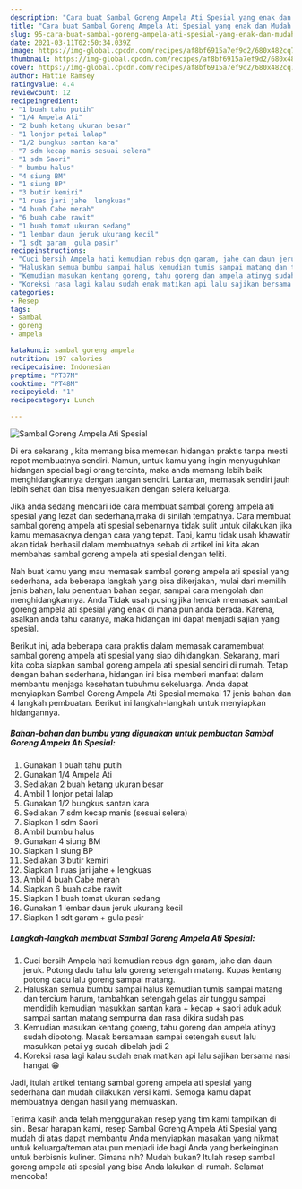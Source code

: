 ```yaml
---
description: "Cara buat Sambal Goreng Ampela Ati Spesial yang enak dan Mudah Dibuat"
title: "Cara buat Sambal Goreng Ampela Ati Spesial yang enak dan Mudah Dibuat"
slug: 95-cara-buat-sambal-goreng-ampela-ati-spesial-yang-enak-dan-mudah-dibuat
date: 2021-03-11T02:50:34.039Z
image: https://img-global.cpcdn.com/recipes/af8bf6915a7ef9d2/680x482cq70/sambal-goreng-ampela-ati-spesial-foto-resep-utama.jpg
thumbnail: https://img-global.cpcdn.com/recipes/af8bf6915a7ef9d2/680x482cq70/sambal-goreng-ampela-ati-spesial-foto-resep-utama.jpg
cover: https://img-global.cpcdn.com/recipes/af8bf6915a7ef9d2/680x482cq70/sambal-goreng-ampela-ati-spesial-foto-resep-utama.jpg
author: Hattie Ramsey
ratingvalue: 4.4
reviewcount: 12
recipeingredient:
- "1 buah tahu putih"
- "1/4 Ampela Ati"
- "2 buah ketang ukuran besar"
- "1 lonjor petai lalap"
- "1/2 bungkus santan kara"
- "7 sdm kecap manis sesuai selera"
- "1 sdm Saori"
- " bumbu halus"
- "4 siung BM"
- "1 siung BP"
- "3 butir kemiri"
- "1 ruas jari jahe  lengkuas"
- "4 buah Cabe merah"
- "6 buah cabe rawit"
- "1 buah tomat ukuran sedang"
- "1 lembar daun jeruk ukurang kecil"
- "1 sdt garam  gula pasir"
recipeinstructions:
- "Cuci bersih Ampela hati kemudian rebus dgn garam, jahe dan daun jeruk. Potong dadu tahu lalu goreng setengah matang. Kupas kentang potong dadu lalu goreng sampai matang."
- "Haluskan semua bumbu sampai halus kemudian tumis sampai matang dan tercium harum, tambahkan setengah gelas air tunggu sampai mendidih kemudian masukkan santan kara + kecap + saori aduk aduk sampai santan matang sempurna dan rasa dikira sudah pas"
- "Kemudian masukan kentang goreng, tahu goreng dan ampela atinyg sudah dipotong. Masak bersamaan sampai setengah susut lalu masukkan petai yg sudah dibelah jadi 2"
- "Koreksi rasa lagi kalau sudah enak matikan api lalu sajikan bersama nasi hangat 😁"
categories:
- Resep
tags:
- sambal
- goreng
- ampela

katakunci: sambal goreng ampela 
nutrition: 197 calories
recipecuisine: Indonesian
preptime: "PT37M"
cooktime: "PT48M"
recipeyield: "1"
recipecategory: Lunch

---
```



![Sambal Goreng Ampela Ati Spesial](https://img-global.cpcdn.com/recipes/af8bf6915a7ef9d2/680x482cq70/sambal-goreng-ampela-ati-spesial-foto-resep-utama.jpg)

Di era  sekarang , kita memang bisa memesan hidangan praktis tanpa mesti repot membuatnya sendiri. Namun, untuk kamu yang ingin menyuguhkan hidangan special bagi orang tercinta, maka anda memang lebih baik menghidangkannya dengan tangan sendiri. Lantaran, memasak sendiri jauh lebih sehat dan bisa menyesuaikan dengan selera keluarga.

Jika anda sedang mencari ide cara membuat sambal goreng ampela ati spesial yang lezat dan sederhana,maka di sinilah tempatnya. Cara membuat sambal goreng ampela ati spesial  sebenarnya tidak sulit untuk dilakukan jika kamu memasaknya dengan cara yang tepat. Tapi, kamu tidak usah khawatir akan tidak berhasil dalam membuatnya 
sebab di artikel ini kita akan membahas sambal goreng ampela ati spesial dengan teliti.  



Nah buat kamu yang mau memasak sambal goreng ampela ati spesial yang sederhana, ada beberapa langkah yang bisa dikerjakan, mulai dari memilih jenis bahan, lalu penentuan bahan segar, sampai cara mengolah dan menghidangkannya. Anda Tidak usah pusing jika hendak memasak sambal goreng ampela ati spesial yang enak di mana pun anda berada. Karena, asalkan anda  tahu caranya, maka hidangan ini dapat menjadi sajian yang spesial.

Berikut ini, ada beberapa cara praktis  dalam memasak caramembuat sambal goreng ampela ati spesial yang siap dihidangkan. Sekarang, mari kita coba siapkan sambal goreng ampela ati spesial sendiri di rumah. Tetap dengan bahan sederhana, hidangan ini bisa memberi manfaat dalam membantu menjaga kesehatan tubuhmu sekeluarga. Anda dapat menyiapkan Sambal Goreng Ampela Ati Spesial memakai 17 jenis bahan dan 4 langkah pembuatan. Berikut ini langkah-langkah untuk menyiapkan hidangannya.

<!--inarticleads1-->

##### Bahan-bahan dan bumbu yang digunakan untuk pembuatan Sambal Goreng Ampela Ati Spesial:

1. Gunakan 1 buah tahu putih
1. Gunakan 1/4 Ampela Ati
1. Sediakan 2 buah ketang ukuran besar
1. Ambil 1 lonjor petai lalap
1. Gunakan 1/2 bungkus santan kara
1. Sediakan 7 sdm kecap manis (sesuai selera)
1. Siapkan 1 sdm Saori
1. Ambil  bumbu halus
1. Gunakan 4 siung BM
1. Siapkan 1 siung BP
1. Sediakan 3 butir kemiri
1. Siapkan 1 ruas jari jahe + lengkuas
1. Ambil 4 buah Cabe merah
1. Siapkan 6 buah cabe rawit
1. Siapkan 1 buah tomat ukuran sedang
1. Gunakan 1 lembar daun jeruk ukurang kecil
1. Siapkan 1 sdt garam + gula pasir




<!--inarticleads2-->

##### Langkah-langkah membuat Sambal Goreng Ampela Ati Spesial:

1. Cuci bersih Ampela hati kemudian rebus dgn garam, jahe dan daun jeruk. Potong dadu tahu lalu goreng setengah matang. Kupas kentang potong dadu lalu goreng sampai matang.
1. Haluskan semua bumbu sampai halus kemudian tumis sampai matang dan tercium harum, tambahkan setengah gelas air tunggu sampai mendidih kemudian masukkan santan kara + kecap + saori aduk aduk sampai santan matang sempurna dan rasa dikira sudah pas
1. Kemudian masukan kentang goreng, tahu goreng dan ampela atinyg sudah dipotong. Masak bersamaan sampai setengah susut lalu masukkan petai yg sudah dibelah jadi 2
1. Koreksi rasa lagi kalau sudah enak matikan api lalu sajikan bersama nasi hangat 😁




Jadi, itulah artikel tentang  sambal goreng ampela ati spesial  yang sederhana dan mudah dilakukan versi kami. Semoga kamu dapat membuatnya dengan hasil yang memuaskan. 

Terima kasih anda telah menggunakan resep yang tim kami tampilkan di sini. Besar harapan kami, resep  Sambal Goreng Ampela Ati Spesial yang mudah di atas dapat membantu Anda menyiapkan masakan yang nikmat untuk keluarga/teman ataupun menjadi ide bagi Anda yang berkeinginan untuk berbisnis kuliner. Gimana nih? Mudah bukan? Itulah resep sambal goreng ampela ati spesial yang bisa Anda lakukan di rumah. Selamat mencoba!

